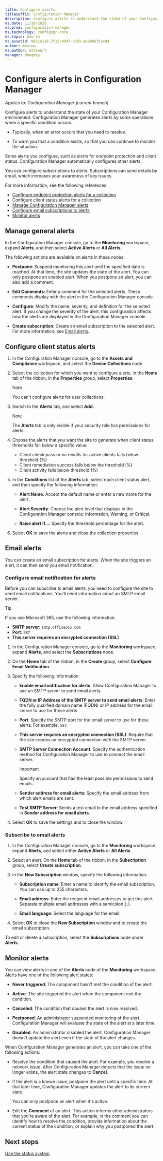 ```yaml
---
title: Configure alerts
titleSuffix: Configuration Manager
description: Configure alerts to understand the state of your Configuration Manager environment.
ms.date: 11/20/2020
ms.prod: configuration-manager
ms.technology: configmgr-core
ms.topic: how-to
ms.assetid: 8821e138-3f12-4997-a5d1-e6a04835ac84
author: mestew
ms.author: mstewart
manager: dougeby
---
```


# Configure alerts in Configuration Manager

*Applies to: Configuration Manager (current branch)*

Configure alerts to understand the state of your Configuration Manager environment. Configuration Manager generates alerts by some operations when a specific condition occurs:

- Typically, when an error occurs that you need to resolve.

- To warn you that a condition exists, so that you can continue to monitor the situation.

Some alerts you configure, such as alerts for endpoint protection and client status. Configuration Manager automatically configures other alerts.

You can configure subscriptions to alerts. Subscriptions can send details by email, which increases your awareness of key issues.

For more information, see the following references:

- [Configure endpoint protection alerts for a collection](../../../protect/deploy-use/endpoint-protection-configure.md)
- [Configure client status alerts for a collection](../../../core/clients/deploy/configure-client-status.md)
- [Manage Configuration Manager alerts](#BKMK_Manage)
- [Configure email subscriptions to alerts](#BKMK_Manage)
- [Monitor alerts](#monitor-alerts) <!-- update these anchors -->

## Manage general alerts

In the Configuration Manager console, go to the **Monitoring** workspace, expand **Alerts**, and then select **Active Alerts** or **All Alerts**.

The following actions are available on alerts in these nodes:

- **Postpone**: Suspend monitoring this alert until the specified date is reached. At that time, the site updates the state of the alert. You can only postpone an enabled alert. When you postpone an alert, you can also add a comment.

- **Edit Comments**: Enter a comment for the selected alerts. These comments display with the alert in the Configuration Manager console.

- **Configure**: Modify the name, severity, and definition for the selected alert. If you change the severity of the alert, this configuration affects how the alerts are displayed in the Configuration Manager console.

- **Create subscription**: Create an email subscription to the selected alert. For more information, see [Email alerts](#email-alerts).

## Configure client status alerts

1. In the Configuration Manager console, go to the **Assets and Compliance** workspace, and select the **Device Collections** node.

1. Select the collection for which you want to configure alerts. In the **Home** tab of the ribbon, in the **Properties** group, select **Properties**.

    > [!NOTE]
    > You can't configure alerts for user collections.

1. Switch to the **Alerts** tab, and select **Add**.

    > [!NOTE]
    > The **Alerts** tab is only visible if your security role has permissions for alerts.

1. Choose the alerts that you want the site to generate when client status thresholds fall below a specific value:

    - Client check pass or no results for active clients falls below threshold (%)
    - Client remediation success falls below the threshold (%)
    - Client activity falls below threshold (%)

1. In the **Conditions** list of the **Alerts** tab, select each client status alert, and then specify the following information:

    - **Alert Name**: Accept the default name or enter a new name for the alert.

    - **Alert Severity**: Choose the alert level that displays in the Configuration Manager console: Information, Warning, or Critical.

    - **Raise alert if...**: Specify the threshold percentage for the alert.

1. Select **OK** to save the alerts and close the collection properties.

## Email alerts

You can create an email subscription for alerts. When the site triggers an alert, it can then send you email notification.

### Configure email notification for alerts  

Before you can subscribe to email alerts, you need to configure the site to send email notifications. You'll need information about an SMTP email server.

> [!TIP]
> If you use Microsoft 365, use the following information:
>
> - **SMTP server**: `smtp.office365.com`
> - **Port**: `587`
> - **This server requires an encrypted connection (SSL)**

1. In the Configuration Manager console, go to the **Monitoring** workspace, expand **Alerts**, and select the **Subscriptions** node.

1. On the **Home** tab of the ribbon, in the **Create** group, select **Configure Email Notification**.

1. Specify the following information:

    - **Enable email notification for alerts**: Allow Configuration Manager to use an SMTP server to send email alerts.

    - **FQDN or IP Address of the SMTP server to send email alerts**: Enter the fully qualified domain name (FQDN) or IP address for the email server to use for these alerts.

    - **Port**: Specify the SMTP port for the email server to use for these alerts. For example, `587`.

    - **This server requires an encrypted connection (SSL)**: Require that the site creates an encrypted connection with the SMTP server.

    - **SMTP Server Connection Account**: Specify the authentication method for Configuration Manager to use to connect the email server.

        > [!IMPORTANT]
        > Specify an account that has the least possible permissions to send emails.

    - **Sender address for email alerts**: Specify the email address from which alert emails are sent.

    - **Test SMTP Server**: Sends a test email to the email address specified in **Sender address for email alerts**.

1. Select **OK** to save the settings and to close the window.

### Subscribe to email alerts  

1. In the Configuration Manager console, go to the **Monitoring** workspace, expand **Alerts**, and select either **Active Alerts** or **All Alerts**.

1. Select an alert. On the **Home** tab of the ribbon, in the **Subscription** group, select **Create subscription**.

1. In the **New Subscription** window, specify the following information:

    - **Subscription name**: Enter a name to identify the email subscription. You can use up to 255 characters.

    - **Email address**: Enter the recipient email addresses to get this alert. Separate multiple email addresses with a semicolon (`;`).

    - **Email language**: Select the language for the email.

1. Select **OK** to close the **New Subscription** window and to create the email subscription.

To edit or delete a subscription, select the **Subscriptions** node under **Alerts**.

## Monitor alerts

You can view alerts in one of the **Alerts** node of the **Monitoring** workspace. Alerts have one of the following alert states:

- **Never triggered**: The component hasn't met the condition of the alert.

- **Active**: The site triggered the alert when the component met the condition.

- **Canceled**: The condition that caused the alert is now resolved.

- **Postponed**: An administrator suspended monitoring of the alert. Configuration Manager will evaluate the state of the alert at a later time.

- **Disabled**: An administrator disabled the alert. Configuration Manager doesn't update the alert even if the state of the alert changes.

When Configuration Manager generates an alert, you can take one of the following actions:

- Resolve the condition that caused the alert. For example, you resolve a network issue. After Configuration Manager detects that the issue no longer exists, the alert state changes to **Cancel**.

- If the alert is a known issue, postpone the alert until a specific time. At that later time, Configuration Manager updates the alert to its current state.

   You can only postpone an alert when it's active.

- Edit the **Comment** of an alert. This action informs other administrators that you're aware of the alert. For example, in the comment you can identify how to resolve the condition, provide information about the current status of the condition, or explain why you postponed the alert.

## Next steps

[Use the status system](use-status-system.md)
